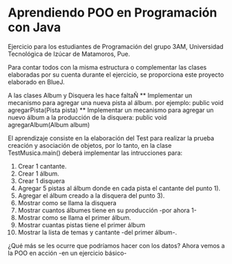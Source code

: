 Aprendiendo POO en Programación con Java
=====================================================

Ejercicio para los estudiantes de Programación del grupo 3AM, Universidad Tecnológica de Izúcar de Matamoros, Pue.


Para contar todos con la misma estructura o complementar las clases elaboradas por su cuenta durante el ejercicio, se proporciona este proyecto elaborado en BlueJ.

A las clases Album y Disquera les hace faltaÑ
** Implementar un mecanismo para agregar una nueva pista al álbum. por ejemplo:  public void agregarPista(Pista pista)
** Implementar un mecanismo para agregar un nuevo álbum a la producción de la disquera: public void agregarAlbum(Album album)

El aprendizaje consiste en la elaboración del Test para realizar la prueba creación y asociación de objetos, por lo tanto, en la clase TestMusica.main() deberá implementar las intrucciones para:

1) Crear 1 cantante.
2) Crear 1 álbum.
3) Crear 1 disquera
4) Agregar 5 pistas al álbum donde en cada pista el cantante del punto 1).
5) Agregar el álbum creado a la disquera del punto 3).
6) Mostrar como se llama la disquera
7) Mostrar cuantos álbumes tiene en su producción -por ahora 1-
8) Mostrar como se llama el primer álbum.
9) Mostrar cuantas pistas tiene el primer álbum
10) Mostrar la lista de temas y cantante -del primer álbum-.

¿Qué más se les ocurre que podríamos hacer con los datos?
Ahora vemos a la POO en acción -en un ejercicio básico-
